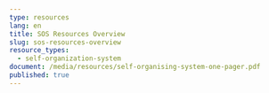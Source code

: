 ```yaml
---
type: resources
lang: en
title: SOS Resources Overview
slug: sos-resources-overview
resource_types:
  - self-organization-system
document: /media/resources/self-organising-system-one-pager.pdf
published: true
---
```

